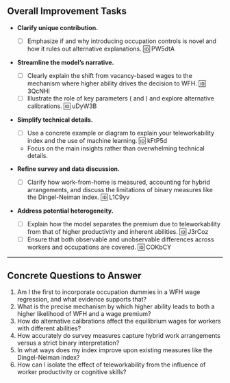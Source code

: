 ## Overall Improvement Tasks

-  **Clarify unique contribution.**
	 - [ ] Emphasize if and why introducing occupation controls is novel and how it rules out alternative explanations. 🆔 PW5dtA

-  **Streamline the model’s narrative.**
	- [ ] Clearly explain the shift from vacancy-based wages to the mechanism where higher ability drives the decision to WFH.   🆔 3QcNHl
	 - [ ] Illustrate the role of key parameters (  and ) and explore alternative calibrations. 🆔 uDyW3B

-  **Simplify technical details.**  
	- [ ] Use a concrete example or diagram to explain your teleworkability index and the use of machine learning.   🆔 kFtP5d
	- Focus on the main insights rather than overwhelming technical details.

 - **Refine survey and data discussion.**  
	- [ ] Clarify how work-from-home is measured, accounting for hybrid arrangements, and discuss the limitations of binary measures like the Dingel-Neiman index. 🆔 L1C9yv

-  **Address potential heterogeneity.**  
	- [ ] Explain how the model separates the premium due to teleworkability from that of higher productivity and inherent abilities.   🆔 J3rCoz
	- [ ] Ensure that both observable and unobservable differences across workers and occupations are covered. 🆔 COKbCY

--- 
## Concrete Questions to Answer

1.  Am I the first to incorporate occupation dummies in a WFH wage regression, and what evidence supports that?  
2. What is the precise mechanism by which higher ability leads to both a higher likelihood of WFH and a wage premium?  
3. How do alternative calibrations affect the equilibrium wages for workers with different abilities?  
4. How accurately do survey measures capture hybrid work arrangements versus a strict binary interpretation?  
5. In what ways does my index improve upon existing measures like the Dingel-Neiman index?  
6. How can I isolate the effect of teleworkability from the influence of worker productivity or cognitive skills?